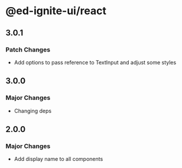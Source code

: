 # @ed-ignite-ui/react

## 3.0.1

### Patch Changes

- Add options to pass reference to TextInput and adjust some styles

## 3.0.0

### Major Changes

- Changing deps

## 2.0.0

### Major Changes

- Add display name to all components
